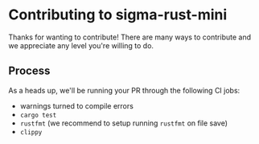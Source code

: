 # Contributing to sigma-rust-mini

Thanks for wanting to contribute! There are many ways to contribute and we
appreciate any level you're willing to do.

## Process
As a heads up, we'll be running your PR through the following CI jobs:
- warnings turned to compile errors
- `cargo test`
- `rustfmt` (we recommend to setup running `rustfmt` on file save)
- `clippy`

